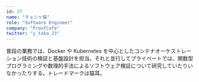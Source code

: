 ```yaml
---
id: 27
name: "チェシャ猫"
role: "Software Engineer"
company: "ProofCafe"
twitter: "y_taka_23"
---
```


普段の業務では、Docker や Kubernetes を中心としたコンテナオーケストレーション技術の検証と基盤設計を担当。それと並行してプライベートでは、関数型プログラミングや数理的手法によるソフトウェア検証について研究していたりいなかったりする。トレードマークは猫耳。